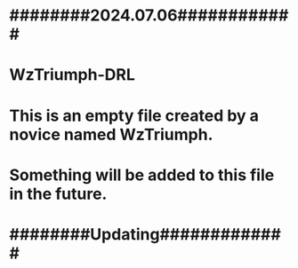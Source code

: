 # ########2024.07.06############
# WzTriumph-DRL
# This is an empty file created by a novice named WzTriumph.
# Something will be added to this file in the future.

# ########Updating#############

